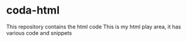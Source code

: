 # coda-html
This repository contains the html code
This is my html play area, it has various code and snippets
